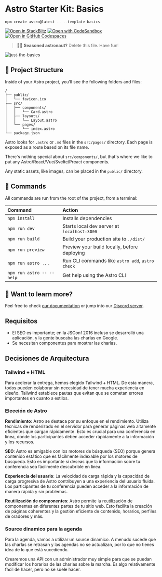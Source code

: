 # Astro Starter Kit: Basics

```
npm create astro@latest -- --template basics
```

[![Open in StackBlitz](https://developer.stackblitz.com/img/open_in_stackblitz.svg)](https://stackblitz.com/github/withastro/astro/tree/latest/examples/basics)
[![Open with CodeSandbox](https://assets.codesandbox.io/github/button-edit-lime.svg)](https://codesandbox.io/p/sandbox/github/withastro/astro/tree/latest/examples/basics)
[![Open in GitHub Codespaces](https://github.com/codespaces/badge.svg)](https://codespaces.new/withastro/astro?devcontainer_path=.devcontainer/basics/devcontainer.json)

> 🧑‍🚀 **Seasoned astronaut?** Delete this file. Have fun!

![just-the-basics](https://github.com/withastro/astro/assets/2244813/a0a5533c-a856-4198-8470-2d67b1d7c554)

## 🚀 Project Structure

Inside of your Astro project, you'll see the following folders and files:

```
/
├── public/
│   └── favicon.ico
├── src/
│   ├── components/
│   │   └── Card.astro
│   ├── layouts/
│   │   └── Layout.astro
│   └── pages/
│       └── index.astro
└── package.json
```

Astro looks for `.astro` or `.md` files in the `src/pages/` directory. Each page is exposed as a route based on its file name.

There's nothing special about `src/components/`, but that's where we like to put any Astro/React/Vue/Svelte/Preact components.

Any static assets, like images, can be placed in the `public/` directory.

## 🧞 Commands

All commands are run from the root of the project, from a terminal:

| Command                   | Action                                           |
| :------------------------ | :----------------------------------------------- |
| `npm install`             | Installs dependencies                            |
| `npm run dev`             | Starts local dev server at `localhost:3000`      |
| `npm run build`           | Build your production site to `./dist/`          |
| `npm run preview`         | Preview your build locally, before deploying     |
| `npm run astro ...`       | Run CLI commands like `astro add`, `astro check` |
| `npm run astro -- --help` | Get help using the Astro CLI                     |

## 👀 Want to learn more?

Feel free to check [our documentation](https://docs.astro.build) or jump into our [Discord server](https://astro.build/chat).

## Requisitos

- El SEO es importante; en la JSConf 2016 incluso se desarrolló una aplicación, y la gente buscaba las charlas en Google.
- Se necesitan componentes para mostrar las charlas.

## Decisiones de Arquitectura

### Tailwind + HTML

Para acelerar la entrega, hemos elegido Tailwind + HTML. De esta manera, todos pueden colaborar sin necesidad de tener mucha experiencia en diseño. Tailwind establece pautas que evitan que se cometan errores importantes en cuanto a estilos.

### Elección de Astro

**Rendimiento**: Astro se destaca por su enfoque en el rendimiento. Utiliza técnicas de renderizado en el servidor para generar páginas web altamente eficientes que cargan rápidamente. Esto es crucial para una conferencia en línea, donde los participantes deben acceder rápidamente a la información y los recursos.

**SEO**: Astro es amigable con los motores de búsqueda (SEO) porque genera contenido estático que es fácilmente indexable por los motores de búsqueda. Esto es importante si deseas que la información sobre tu conferencia sea fácilmente descubrible en línea.

**Experiencia del usuario**: La velocidad de carga rápida y la capacidad de carga progresiva de Astro contribuyen a una experiencia del usuario fluida. Los participantes de tu conferencia pueden acceder a la información de manera rápida y sin problemas.

**Reutilización de componentes**: Astro permite la reutilización de componentes en diferentes partes de tu sitio web. Esto facilita la creación de páginas coherentes y la gestión eficiente de contenido, horarios, perfiles de oradores y más.

### Source dinamico para la agenda

Para la agenda, vamos a utilizar un source dinamico. A menudo sucede que las charlas se retrasan y las agendas no se actualizan, por lo que no tienes idea de lo que está sucediendo.

Crearemos una API con un administrador muy simple para que se puedan modificar los horarios de las charlas sobre la marcha. Es algo relativamente fácil de hacer, pero no se suele hacer.
